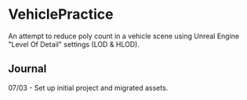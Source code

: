 # VehiclePractice
An attempt to reduce poly count in a vehicle scene using Unreal Engine "Level Of Detail" settings (LOD & HLOD).

## Journal
07/03 - Set up initial project and migrated assets.
